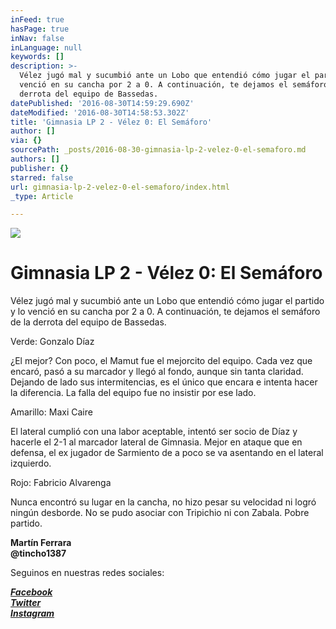 ```yaml
---
inFeed: true
hasPage: true
inNav: false
inLanguage: null
keywords: []
description: >-
  Vélez jugó mal y sucumbió ante un Lobo que entendió cómo jugar el partido y lo
  venció en su cancha por 2 a 0. A continuación, te dejamos el semáforo de la
  derrota del equipo de Bassedas.
datePublished: '2016-08-30T14:59:29.690Z'
dateModified: '2016-08-30T14:58:53.302Z'
title: 'Gimnasia LP 2 - Vélez 0: El Semáforo'
author: []
via: {}
sourcePath: _posts/2016-08-30-gimnasia-lp-2-velez-0-el-semaforo.md
authors: []
publisher: {}
starred: false
url: gimnasia-lp-2-velez-0-el-semaforo/index.html
_type: Article

---
```

![](https://the-grid-user-content.s3-us-west-2.amazonaws.com/b59cc4e3-c2b6-4230-a86a-a6edac26250a.jpg)

# Gimnasia LP 2 - Vélez 0: El Semáforo

Vélez jugó mal y sucumbió ante un Lobo que entendió cómo jugar el partido y lo venció en su cancha por 2 a 0\. A continuación, te dejamos el semáforo de la derrota del equipo de Bassedas.

Verde: Gonzalo Díaz

¿El mejor? Con poco, el Mamut fue el mejorcito del equipo. Cada vez que encaró, pasó a su marcador y llegó al fondo, aunque sin tanta claridad. Dejando de lado sus intermitencias, es el único que encara e intenta hacer la diferencia. La falla del equipo fue no insistir por ese lado.

Amarillo: Maxi Caire

El lateral cumplió con una labor aceptable, intentó ser socio de Díaz y hacerle el 2-1 al marcador lateral de Gimnasia. Mejor en ataque que en defensa, el ex jugador de Sarmiento de a poco se va asentando en el lateral izquierdo.

Rojo: Fabricio Alvarenga

Nunca encontró su lugar en la cancha, no hizo pesar su velocidad ni logró ningún desborde. No se pudo asociar con Tripichio ni con Zabala. Pobre partido.

**Martín Ferrara  
@tincho1387**

Seguinos en nuestras redes sociales:

_**[Facebook][0]**_  
_**[Twitter][1]**_  
_**[Instagram][2]**_

[0]: https://www.facebook.com/pasionfortineraoficial/
[1]: https://twitter.com/PasionFortinera
[2]: https://www.instagram.com/pasionfortinera/